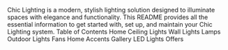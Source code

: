 Chic Lighting is a modern, stylish lighting solution designed to illuminate spaces with elegance and functionality. This README provides all the essential information to get started with, set up, and maintain your Chic Lighting system.
          Table of Contents
Home
Ceiling Lights
Wall Lights
Lamps
Outdoor Lights
Fans
Home Accents
Gallery
LED Lights
Offers
